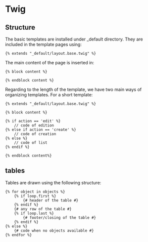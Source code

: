 # Twig
## Structure
The basic templates are installed under _default directory.
They are included in the template pages using:

	{% extends "_default/layout.base.twig" %}

The main content of the page is inserted in:

	{% block content %}
    
    {% endblock content %}

Regarding to the length of the template, we have two main ways of organizing templates.  For a short template:

	{% extends "_default/layout.base.twig" %}
    
    {% block content %}
    
    {% if action == 'edit' %}
    	// code of edition
    {% else if action == 'create' %}
    	// code of creation
    {% else %}
    	// code of list
    {% endif %}
    
    {% endblock content%}
    
## tables
Tables are drawn using the following structure:

	{% for object in objects %}
    	{% if loop.first %}
        	{# header of the table #}
        {% endif %}
        {# any row of the table #}
    	{% if loop.last %}
        	{# footer/closing of the table #}
        {% endif %}
    {% else %}
    	{# code when no objects available #}
    {% endfor %}